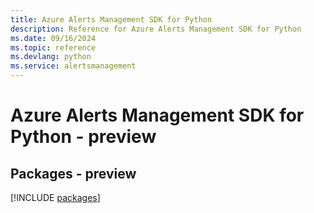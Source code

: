 ```yaml
---
title: Azure Alerts Management SDK for Python
description: Reference for Azure Alerts Management SDK for Python
ms.date: 09/16/2024
ms.topic: reference
ms.devlang: python
ms.service: alertsmanagement
---
```

# Azure Alerts Management SDK for Python - preview
## Packages - preview
[!INCLUDE [packages](alerts-management-index.md)]